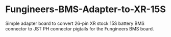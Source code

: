 # Fungineers-BMS-Adapter-to-XR-15S
Simple adapter board to convert 26-pin XR stock 15S battery BMS connector to JST PH connector pigtails for the Fungineers BMS board. 
